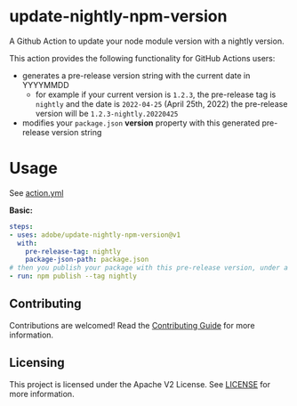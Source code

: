 <!-- 
Copyright 2022 Adobe. All rights reserved.
This file is licensed to you under the Apache License, Version 2.0 (the "License");
you may not use this file except in compliance with the License. You may obtain a copy
of the License at http://www.apache.org/licenses/LICENSE-2.0
Unless required by applicable law or agreed to in writing, software distributed under
the License is distributed on an "AS IS" BASIS, WITHOUT WARRANTIES OR REPRESENTATIONS
OF ANY KIND, either express or implied. See the License for the specific language
governing permissions and limitations under the License.
-->

# update-nightly-npm-version

A Github Action to update your node module version with a nightly version.

This action provides the following functionality for GitHub Actions users:

- generates a pre-release version string with the current date in YYYYMMDD
  - for example if your current version is `1.2.3`, the pre-release tag is `nightly` and the date is `2022-04-25` (April 25th, 2022) the pre-release version will be `1.2.3-nightly.20220425`
- modifies your `package.json` **version** property with this generated pre-release version string

# Usage

See [action.yml](action.yml)

**Basic:**

```yaml
steps:
- uses: adobe/update-nightly-npm-version@v1
  with:
    pre-release-tag: nightly
    package-json-path: package.json
# then you publish your package with this pre-release version, under a tag (say 'nightly' here)
- run: npm publish --tag nightly
```

## Contributing

Contributions are welcomed! Read the [Contributing Guide](CONTRIBUTING.md) for more information.

## Licensing

This project is licensed under the Apache V2 License. See [LICENSE](LICENSE) for more information.